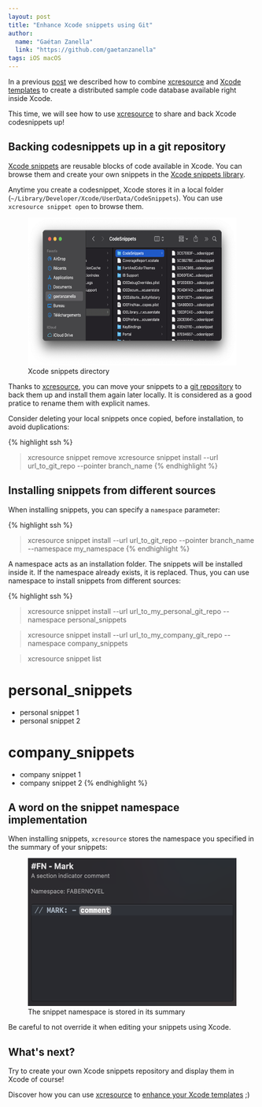 ```yaml
---
layout: post
title: "Enhance Xcode snippets using Git"
author:
  name: "Gaétan Zanella"
  link: "https://github.com/gaetanzanella"
tags: iOS macOS
---
```


In a previous [post](https://fabernovel.github.io/2021-06-22/enhance-xcode-templates-using-git) we described how to combine [xcresource](https://github.com/faberNovel/xcresource-cli) and [Xcode templates](https://www.hackingwithswift.com/articles/158/how-to-create-a-custom-xcode-template-for-coordinators) to create a distributed sample code database available right inside Xcode. 

This time, we will see how to use [xcresource](https://github.com/faberNovel/xcresource-cli) to share and back Xcode codesnippets up!

## Backing codesnippets up in a git repository

[Xcode snippets](https://sarunw.com/posts/how-to-create-code-snippets-in-xcode/#what-is-code-snippet%3F) are reusable blocks of code available in Xcode. You can browse them and create your own snippets in the [Xcode snippets library](https://sarunw.com/posts/how-to-create-code-snippets-in-xcode/#code-snippets-library).

Anytime you create a codesnippet, Xcode stores it in a local folder (`~/Library/Developer/Xcode/UserData/CodeSnippets`). You can use `xcresource snippet open` to browse them.

<figure>
    <img src="/assets/enhance-xcode-snippets-using-git/local-snippets.png" height="300px" alt="xcresourcecodesnippets storage directory"/>
    <figcaption>Xcode snippets directory</figcaption>
</figure>

Thanks to [xcresource](https://github.com/faberNovel/xcresource-cli), you can move your snippets to a [git repository](https://github.com/faberNovel/CodeSnippet_iOS/tree/master/XCSnippet) to back them up and install them again later locally. It is considered as a good pratice to rename them with explicit names.

Consider deleting your local snippets once copied, before installation, to avoid duplications:

{% highlight ssh %}
> xcresource snippet remove
> xcresource snippet install --url url_to_git_repo --pointer branch_name
{% endhighlight %}

## Installing snippets from different sources

When installing snippets, you can specify a `namespace` parameter:

{% highlight ssh %}
> xcresource snippet install --url url_to_git_repo --pointer branch_name --namespace my_namespace
{% endhighlight %}

A namespace acts as an installation folder. The snippets will be installed inside it. If the namespace already exists, it is replaced. Thus, you can use namespace to install snippets from different sources:

{% highlight ssh %}
> xcresource snippet install --url url_to_my_personal_git_repo --namespace personal_snippets

> xcresource snippet install --url url_to_my_company_git_repo --namespace company_snippets

> xcresource snippet list
# personal_snippets
- personal snippet 1
- personal snippet 2
# company_snippets
- company snippet 1
- company snippet 2
{% endhighlight %}

## A word on the snippet namespace implementation

When installing snippets, `xcresource` stores the namespace you specified in the summary of your snippets:

<figure>
    <img src="/assets/enhance-xcode-snippets-using-git/namespace.png" height="300px" alt="The snippet namespace is stored in its summary"/>
    <figcaption>The snippet namespace is stored in its summary</figcaption>
</figure>

Be careful to not override it when editing your snippets using Xcode.

## What's next?

Try to create your own Xcode snippets repository and display them in Xcode of course!

Discover how you can use [xcresource](https://github.com/faberNovel/xcresource-cli) to [enhance your Xcode templates](https://fabernovel.github.io/2021-06-22/enhance-xcode-templates-using-git) ;)
